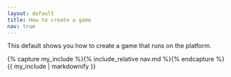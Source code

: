 ```yaml
---
layout: default
title: How to create a game
nav: true
---
```

This default shows you how to create a game that runs on the platform.

{% capture my_include %}{% include_relative nav.md %}{% endcapture %}
{{ my_include | markdownify }}
